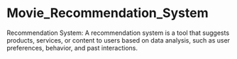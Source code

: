 # Movie_Recommendation_System 
Recommendation System: A recommendation system is a tool that suggests products, services, or content to users based on data analysis, such as user preferences, behavior, and past interactions.

